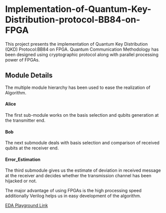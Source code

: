 
# Implementation-of-Quantum-Key-Distribution-protocol-BB84-on-FPGA
This project presents the implementation of Quantum Key Distribution (QKD) Protocol:BB84 on FPGA. Quantum Communication Methodology has been designed using cryptographic protocol along with parallel processing power of FPGAs. 




## Module Details
The multiple module hierarchy has been used to ease the realization of Algorithm. 


#### Alice
The first sub-module works on the basis selection and qubits generation at the transmitter end.
#### Bob
The next submodule deals with basis selection and comparison of received qubits at the receiver end.
#### Error_Estimation
The third submodule gives us the estimate of deviation in received message at the receiver and decides whether the transmission channel has been hijacked or not.

The major advantage of using FPGAs is the high processing speed additionally Verilog helps us in easy development of the algorithm.

[EDA Playground Link](https://www.edaplayground.com/x/7sha)
